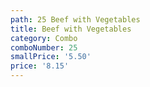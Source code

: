 ```yaml
---
path: 25 Beef with Vegetables
title: Beef with Vegetables
category: Combo
comboNumber: 25
smallPrice: '5.50'
price: '8.15'
---
```


